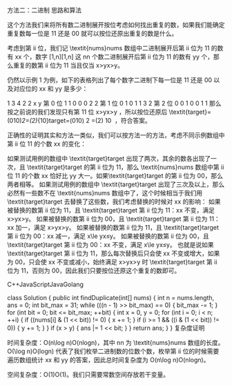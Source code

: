 方法二：二进制
思路和算法

这个方法我们来将所有数二进制展开按位考虑如何找出重复的数，如果我们能确定重复数每一位是 11 还是 00 就可以按位还原出重复的数是什么。

考虑到第 ii 位，我们记 \textit{nums}nums 数组中二进制展开后第 ii 位为 11 的数有 xx 个，数字 [1,n][1,n] 这 nn 个数二进制展开后第 ii 位为 11 的数有 yy 个，那么重复的数第 ii 位为 11 当且仅当 x>yx>y。

仍然以示例 1 为例，如下的表格列出了每个数字二进制下每一位是 11 还是 00 以及对应位的 xx 和 yy 是多少：

1	3	4	2	2	x	y
第 0 位	1	1	0	0	0	2	2
第 1 位	0	1	0	1	1	3	2
第 2 位	0	0	1	0	0	1	1
那么按之前说的我们发现只有第 11 位 x>yx>y ，所以按位还原后 \textit{target}=(010)_2=(2)_{10}target=(010)
2
​
=(2)
10
​
，符合答案。

正确性的证明其实和方法一类似，我们可以按方法一的方法，考虑不同示例数组中第 ii 位 11 的个数 xx 的变化：

如果测试用例的数组中 \textit{target}target 出现了两次，其余的数各出现了一次，且 \textit{target}target 的第 ii 位为 11，那么 \textit{nums}nums 数组中第 ii 位 11 的个数 xx 恰好比 yy 大一。如果\textit{target}target 的第 ii 位为 00，那么两者相等。
如果测试用例的数组中 \textit{target}target 出现了三次及以上，那么必然有一些数不在 \textit{nums}nums 数组中了，这个时候相当于我们用 \textit{target}target 去替换了这些数，我们考虑替换的时候对 xx 的影响：
如果被替换的数第 ii 位为 11，且 \textit{target}target 第 ii 位为 11：xx 不变，满足 x>yx>y。
如果被替换的数第 ii 位为 00，且 \textit{target}target 第 ii 位为 11：xx 加一，满足 x>yx>y。
如果被替换的数第 ii 位为 11，且 \textit{target}target 第 ii 位为 00：xx 减一，满足 x\le yx≤y。
如果被替换的数第 ii 位为 00，且 \textit{target}target 第 ii 位为 00：xx 不变，满足 x\le yx≤y。
也就是说如果 \textit{target}target 第 ii 位为 11，那么每次替换后只会使 xx 不变或增大，如果为 00，只会使 xx 不变或减小，始终满足 x>yx>y 时 \textit{target}target 第 ii 位为 11，否则为 00，因此我们只要按位还原这个重复的数即可。

C++JavaScriptJavaGolang

class Solution {
public int findDuplicate(int[] nums) {
int n = nums.length, ans = 0;
int bit_max = 31;
while (((n - 1) >> bit_max) == 0) {
bit_max -= 1;
}
for (int bit = 0; bit <= bit_max; ++bit) {
int x = 0, y = 0;
for (int i = 0; i < n; ++i) {
if ((nums[i] & (1 << bit)) != 0) {
x += 1;
}
if (i >= 1 && ((i & (1 << bit)) != 0)) {
y += 1;
}
}
if (x > y) {
ans |= 1 << bit;
}
}
return ans;
}
}
复杂度证明

时间复杂度：O(n\log n)O(nlogn)，其中 nn 为 \textit{nums}nums 数组的长度。O(\log n)O(logn) 代表了我们枚举二进制数的位数个数，枚举第 ii 位的时候需要遍历数组统计 xx 和 yy 的答案，因此总时间复杂度为 O(n\log n)O(nlogn)。

空间复杂度：O(1)O(1)。我们只需要常数空间存放若干变量。
